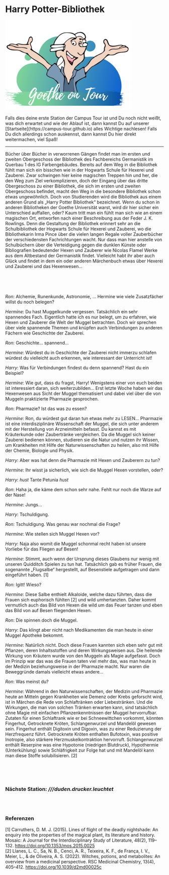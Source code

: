 # Harry Potter-Bibliothek
<p class="aligncenter">
    <img src="Logo.png" alt="centered image" width="400" />
</p>
Falls dies deine erste Station der Campus Tour ist und Du noch nicht weißt, was dich erwartet und wie der Ablauf ist, dann kannst Du auf unserer [Startseite](https://campus-tour.github.io) alles Wichtige nachlesen! Falls Du dich allerdings schon auskennst, dann kannst Du hier direkt weitermachen, viel Spaß! <br/>

___

Bücher über Bücher in verworrenen Gängen findet man im ersten und zweiten Obergeschoss der Bibliothek des Fachbereichs Germanistik im Querbau 1 des IG Farbengebäudes. Bereits auf dem Weg in die Bibliothek fühlt man sich ein bisschen wie in der Hogwarts Schule für Hexerei und Zauberei. Zwar schwingen hier keine magischen Treppen hin und her, die den Weg zum Ziel verkomplizieren, doch der Eingang über das dritte Obergeschoss zu einer Bibliothek, die sich im ersten und zweiten Obergeschoss befindet, macht den Weg in die besondere Bibliothek schon etwas ungewöhnlich. Doch von Studierenden wird die Bibliothek aus einem anderen Grund als „Harry Potter Bibliothek“ bezeichnet. Wenn du schon in anderen Bibliotheken der Goethe Universität warst, wird dir hier sicher ein Unterschied auffallen, oder? Kaum tritt man ein fühlt man sich wie an einem magischen Ort, entworfen nach einer Beschreibung aus der Feder J. K. Rowlings. Denn die Gestaltung der Bibliothek erinnert sehr an die Schulbibliothek der Hogwarts Schule für Hexerei und Zauberei, wo die Bibliothekarin Irma Pince über die vielen langen Regale voller Zauberbücher der verschiedensten Fachrichtungen wacht. Nur dass man hier anstelle von Schulbüchern über die Verteidigung gegen die dunklen Künste oder Bibliografien bedeutender Hexen und Zauberer wie Nicolas Flamel Werke aus dem Altbestand der Germanistik findet. Vielleicht habt ihr aber auch Glück und findet in dem ein oder anderen Märchenbuch etwas über Hexerei und Zauberei und das Hexenwesen…

<br><br><br>


*Ron*: Alchemie, Runenkunde, Astronomie, … Hermine wie viele Zusatzfächer willst du noch belegen?  

*Hermine*: Du hast Muggelkunde vergessen. Tatsächlich ein sehr spannendes Fach. Eigentlich hatte ich es nur belegt, um zu erfahren, wie Hexen und Zauberer die Welt der Muggel betrachten. Doch wir sprechen über viele spannende Themen und knüpfen auch Verbindungen zu anderen Fächern wie Geschichte der Zauberei.  

*Ron*: Geschichte… spannend…  

*Hermine*: Würdest du in Geschichte der Zauberei nicht immerzu schlafen würdest du vielleicht auch erkennen, wie interessant der Unterricht ist!  

*Harry*: Was für Verbindungen findest du denn spannend? Hast du ein Beispiel?  

*Hermine*: Wie gut, dass du fragst, Harry! Wenigstens einer von euch beiden ist interessiert daran, sich weiterzubilden… Erst letzte Woche haben wir das Hexenwesen aus Sicht der Muggel thematisiert und dabei viel über die von Muggeln praktizierte Pharmazie gesprochen.  

*Ron*: Pharmazie? Ist das was zu essen?  

*Hermine*: Ron, du würdest gut daran tun etwas mehr zu LESEN… Pharmazie ist eine interdisziplinäre Wissenschaft der Muggel, die sich unter anderem mit der Herstellung von Arzneimitteln befasst. Du kannst es mit Kräuterkunde oder Zaubertränke vergleichen. Da die Muggel sich keiner Zauberei bedienen können, studieren sie die Natur und nutzen ihr Wissen, um Krankheiten mit Hilfe der Naturwissenschaften zu heilen, also mit Hilfe der Chemie, Biologie und Physik.  

*Harry*: Aber was hat denn die Pharmazie mit Hexen und Zauberern zu tun?  

*Hermine*: Ihr wisst ja sicherlich, wie sich die Muggel Hexen vorstellen, oder?  

*Harry*: *hust* Tante Petunia *hust*  

*Ron*: Haha ja, die käme dem schon sehr nahe. Fehlt nur noch die Warze auf der Nase!  

*Hermine*: Jungs…   

*Harry*: Tschuldigung.  

*Ron*: Tschuldigung. Was genau war nochmal die Frage?  

*Hermine*: Wie stellen sich Muggel Hexen vor?  

*Harry*: Naja also womit die Muggel schonmal recht haben ist unsere Vorliebe für das Fliegen auf Besen!  

*Hermine*: Stimmt, auch wenn der Ursprung dieses Glaubens nur wenig mit unseren Quidditch Spielen zu tun hat. Tatsächlich gab es früher Frauen, die sogenannte „Flugsalbe“ hergestellt, auf Besenstiele aufgetragen und dann eingeführt haben.  [1]

*Ron*: Igitt! Wieso?

*Hermine*: Diese Salbe enthielt Alkaloide, welche dazu führten, dass die Frauen sich euphorisch fühlten [2] und wild umhertanzten. Daher kommt vermutlich auch das Bild von Hexen die wild um das Feuer tanzen und eben das Bild von auf Besen fliegenden Hexen. 

*Ron*: Die spinnen doch die Muggel. 

*Harry*: Das klingt aber nicht nach Medikamenten die man heute in einer Muggel Apotheke bekommt.

*Hermine*: Natürlich nicht. Doch diese Frauen kannten sich eben sehr gut mit Pflanzen, deren Inhaltsstoffen und deren Wirkungsweisen aus. Die heilende Wirkung von Kräutern wurde von den Muggeln als Magie aufgefasst. Doch im Prinzip war das was die Frauen taten viel mehr das, was man heute in der Medizin beziehungsweise in der Pharmazie macht. Nur waren die Beweggründe damals vielleicht etwas andere… 

*Ron*: Was meinst du?

*Hermine*: Während in den Naturwissenschaften, der Medizin und Pharmazie heute an Mitteln gegen Krankheiten wie Demenz oder Krebs geforscht wird, ist in Märchen die Rede von Schlaftränken oder Liebestränken. Und die Wirkungen, die man von solchen Tränken erwarten kann, sind tatsächlich ohne Magie mit einfachen Pflanzenkenntnissen der Muggel hervorrufbar. Zutaten für einen Schlaftrank wie er bei Schneewittchen vorkommt, könnten Fingerhut, Getrocknete Kröten, Schlangenwurzel und Mandelöl gewesen sein. Fingerhut enthält Digitoxin und Digoxin, was zu einer Reduzierung der Herzfrequenz führt. Getrocknete Kröten enthalten Bufotoxin, was positive Inotropie, also stärkere Herzmuskelkontraktion hervorruft. Schlangenwurzel enthält Reserpine was eine Hypotonie (niedrigen Blutdruck), Hypothermie (Unterkühlung) sowie Schläfrigkeit zur Folge hat und mit Mandelöl kann man diese Stoffe solubilisieren. [2]


<br><br><br>

### Nächste Station: _///duden.drucker.leuchtet_

<br><br>

### Referenzen  
[1] Carruthers, D. M. J. (2015). Lines of flight of the deadly nightshade: An enquiry into the properties of the magical plant, its literature and history. Mosaic: A Journal for the Interdisciplinary Study of Literature, 48(2), 119–132. https://doi.org/10.1353/mos.2015.0025  
[2] Llanes, L. C., Sa, N. B., Cenci, A. R., Teixeira, K. F., de França, I. V., Meier, L., & de Oliveira, A. S. (2022). Witches, potions, and metabolites: An overview from a medicinal perspective. RSC Medicinal Chemistry, 13(4), 405–412. https://doi.org/10.1039/d2md00025c

